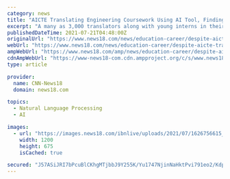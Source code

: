 ```yaml
---
category: news
title: "AICTE Translating Engineering Coursework Using AI Tool, Finding Word Equivalent of Tech Terms a Task"
excerpt: "A many as 3,000 translators along with young interns in their 20s set their eyes to the AI tool on their screen to translate course materials from English to regional languages at the AICTE headquarters in New Delhi,"
publishedDateTime: 2021-07-21T04:48:00Z
originalUrl: "https://www.news18.com/news/education-career/despite-aicte-translation-tool-at-disposal-translators-struggle-to-find-word-equivalent-of-tech-terms-3983342.html"
webUrl: "https://www.news18.com/news/education-career/despite-aicte-translation-tool-at-disposal-translators-struggle-to-find-word-equivalent-of-tech-terms-3983342.html"
ampWebUrl: "https://www.news18.com/amp/news/education-career/despite-aicte-translation-tool-at-disposal-translators-struggle-to-find-word-equivalent-of-tech-terms-3983342.html"
cdnAmpWebUrl: "https://www-news18-com.cdn.ampproject.org/c/s/www.news18.com/amp/news/education-career/despite-aicte-translation-tool-at-disposal-translators-struggle-to-find-word-equivalent-of-tech-terms-3983342.html"
type: article

provider:
  name: CNN-News18
  domain: news18.com

topics:
  - Natural Language Processing
  - AI

images:
  - url: "https://images.news18.com/ibnlive/uploads/2021/07/1626756615_aicte.jpg?im=FitAndFill,width=1200,height=675"
    width: 1200
    height: 675
    isCached: true

secured: "J57ASiJRI7bPcuBlCKhgMTjbbJ9Y255K/Yu1747NjinNaHktPvi791eo2/KdpvTMscx5Yq9hhtVKHcrB7jEm6SRgnBJScFzhcVNRBc5Oi0qVLNkgBPdeKBo4a1mOrL9O1vD9WmC0VfzQy7+WLMBmFO/7v27/UMELK+HYWpMw8KyUS60DL+WOKhTfHGRVXZ/O6XIle7/ukuSclD4aMINWNHfWviQWtTT0LkRtFR7areU4Ly5jGGiZc3y73JFpKpZeks5OhxLl+QfZN2OHizm9rgefYkCTM27phYGUibuog//08uzI0h/G46COzXEGXs8ZzsINDLm77p5faVp7q+OL8EP9gHyIipVN7KgI8eQA2vQ=;pkVN0MUtalKSph7WelX1kg=="
---
```


